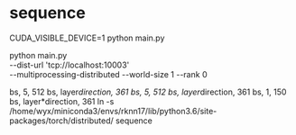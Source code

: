 # sequence

CUDA_VISIBLE_DEVICE=1 python main.py

python main.py \
--dist-url 'tcp://localhost:10003' \
--multiprocessing-distributed --world-size 1 --rank 0

bs, 5, 512      bs, layer*direction, 361
bs, 5, 512      bs, layer*direction, 361
bs, 1, 150      bs, layer*direction, 361
ln -s /home/wyx/miniconda3/envs/rknn17/lib/python3.6/site-packages/torch/distributed/ sequence
